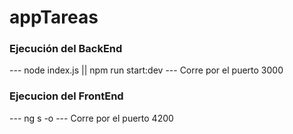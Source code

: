 # appTareas

### Ejecución del BackEnd
--- node index.js || npm run start:dev
--- Corre por el puerto 3000
### Ejecucion del FrontEnd 
--- ng s -o
--- Corre por el puerto 4200